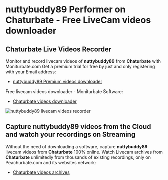 # nuttybuddy89 Performer on Chaturbate - Free LiveCam videos downloader

## Chaturbate Live Videos Recorder

Monitor and record livecam videos of **nuttybuddy89** from **Chaturbate** with Moniturbate.com
Get a premium trial for free by just and only registering with your Email address:
* [nuttybuddy89 Premium videos downloader](https://moniturbate.com/request-demo-licence-key.html)

Free livecam videos downloader - Moniturbate Software:
* [Chaturbate videos downloader](https://moniturbate.com/moniturbate-download-software.html)

![nuttybuddy89 livecam videos recorder](https://peachurnet.com/templates/moniturbate-software.png)


## Capture nuttybuddy89 videos from the Cloud and watch your recordings on Streaming

Without the need of downloading a software, capture **nuttybuddy89** livecam videos from **Chaturbate** 100% online.
Watch Livecam archives from **Chaturbate** unlimitedly from thousands of existing recordings, only on Peachurbate.com and its websites network:
* [Chaturbate videos archives](https://peachurnet.com/)
